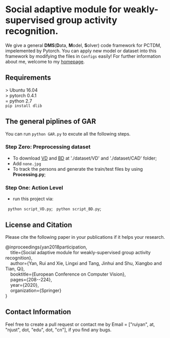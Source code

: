 # Social adaptive module for weakly-supervised group activity recognition.

We give a general **DMS**(**D**ata, **M**odel, **S**olver) code framework for PCTDM, impelemented by Pytorch. You can apply new model or dataset into this framework by modifying the files in `Configs` easily! For further information about me, welcome to my [homepage](https://ruiyan1995.github.io/).


## Requirements
&gt; Ubuntu 16.04  
&gt; pytorch 0.4.1  
= python 2.7  
`pip install dlib`

## The general piplines of GAR
You can run `python GAR.py` to excute all the following steps.
### Step Zero: Preprocessing dataset
- To download [VD](https://github.com/mostafa-saad/deep-activity-rec#dataset) and [BD](https://ruiyan1995.github.io/SAM.html) at './dataset/VD' and './dataset/CAD' folder;
- Add `none.jpg`
- To track the persons and generate the train/test files by using **Processing.py**;

### Step One: Action Level
- run this project via:

&nbsp;&nbsp;`python script_VD.py`;
&nbsp;&nbsp;`python script_BD.py`;



## License and Citation 
Please cite the following paper in your publications if it helps your research.

@inproceedings{yan2018participation,  
&nbsp;&nbsp;&nbsp;&nbsp;title={Social adaptive module for weakly-supervised group activity recognition},  
&nbsp;&nbsp;&nbsp;&nbsp;author={Yan, Rui and Xie, Lingxi and Tang, Jinhui and Shu, Xiangbo and Tian, Qi},  
&nbsp;&nbsp;&nbsp;&nbsp;booktitle={European Conference on Computer Vision},  
&nbsp;&nbsp;&nbsp;&nbsp;pages={208--224},  
&nbsp;&nbsp;&nbsp;&nbsp;year={2020},  
&nbsp;&nbsp;&nbsp;&nbsp;organization={Springer}  
}

## Contact Information
Feel free to create a pull request or contact me by Email = ["ruiyan", at, "njust", dot, "edu", dot, "cn"], if you find any bugs. 
